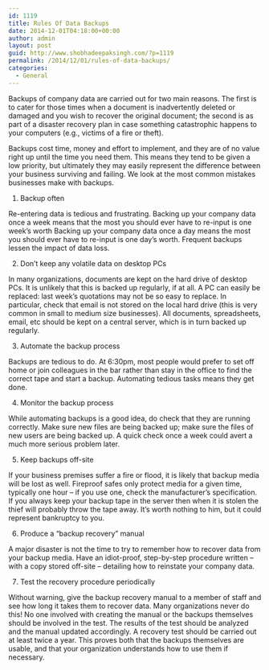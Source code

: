 ```yaml
---
id: 1119
title: Rules Of Data Backups
date: 2014-12-01T04:18:00+00:00
author: admin
layout: post
guid: http://www.shobhadeepaksingh.com/?p=1119
permalink: /2014/12/01/rules-of-data-backups/
categories:
  - General
---
```

Backups of company data are carried out for two main reasons. The first is to cater for those times when a document is inadvertently deleted or damaged and you wish to recover the original document; the second is as part of a disaster recovery plan in case something catastrophic happens to your computers (e.g., victims of a fire or theft).

Backups cost time, money and effort to implement, and they are of no value right up until the time you need them. This means they tend to be given a low priority, but ultimately they may easily represent the difference between your business surviving and failing. We look at the most common mistakes businesses make with backups.

1. Backup often

Re-entering data is tedious and frustrating. Backing up your company data once a week means that the most you should ever have to re-input is one week&#8217;s worth Backing up your company data once a day means the most you should ever have to re-input is one day&#8217;s worth. Frequent backups lessen the impact of data loss.

2. Don&#8217;t keep any volatile data on desktop PCs

In many organizations, documents are kept on the hard drive of desktop PCs. It is unlikely that this is backed up regularly, if at all. A PC can easily be replaced: last week&#8217;s quotations may not be so easy to replace. In particular, check that email is not stored on the local hard drive (this is very common in small to medium size businesses). All documents, spreadsheets, email, etc should be kept on a central server, which is in turn backed up regularly.

3. Automate the backup process

Backups are tedious to do. At 6:30pm, most people would prefer to set off home or join colleagues in the bar rather than stay in the office to find the correct tape and start a backup. Automating tedious tasks means they get done.

4. Monitor the backup process

While automating backups is a good idea, do check that they are running correctly. Make sure new files are being backed up; make sure the files of new users are being backed up. A quick check once a week could avert a much more serious problem later.

5. Keep backups off-site

If your business premises suffer a fire or flood, it is likely that backup media will be lost as well. Fireproof safes only protect media for a given time, typically one hour &#8211; if you use one, check the manufacturer&#8217;s specification. If you always keep your backup tape in the server then when it is stolen the thief will probably throw the tape away. It&#8217;s worth nothing to him, but it could represent bankruptcy to you.

6. Produce a &#8220;backup recovery&#8221; manual

A major disaster is not the time to try to remember how to recover data from your backup media. Have an idiot-proof, step-by-step procedure written &#8211; with a copy stored off-site &#8211; detailing how to reinstate your company data.

7. Test the recovery procedure periodically

Without warning, give the backup recovery manual to a member of staff and see how long it takes them to recover data. Many organizations never do this! No one involved with creating the manual or the backups themselves should be involved in the test. The results of the test should be analyzed and the manual updated accordingly. A recovery test should be carried out at least twice a year. This proves both that the backups themselves are usable, and that your organization understands how to use them if necessary.